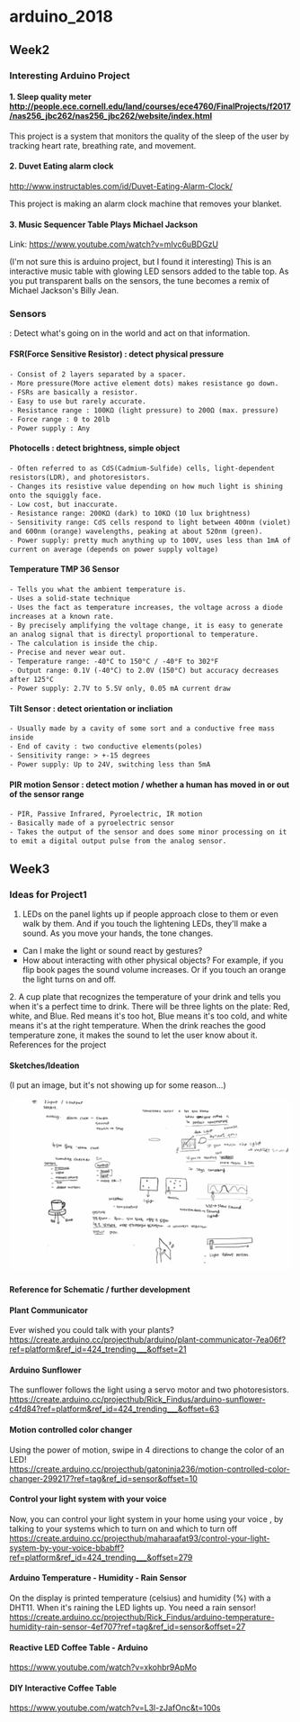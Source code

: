 # arduino_2018

## Week2

### Interesting Arduino Project

#### 1. Sleep quality meter http://people.ece.cornell.edu/land/courses/ece4760/FinalProjects/f2017/nas256_jbc262/nas256_jbc262/website/index.html

This project is a system that monitors the quality of the sleep of the user by tracking heart rate, breathing rate, and movement. 

#### 2. Duvet Eating alarm clock
http://www.instructables.com/id/Duvet-Eating-Alarm-Clock/

This project is making an alarm clock machine that removes your blanket. 

#### 3. Music Sequencer Table Plays Michael Jackson
Link: https://www.youtube.com/watch?v=mIvc6uBDGzU

(I'm not sure this is arduino project, but I found it interesting)
This is an interactive music table with glowing LED sensors added to the table top. As you put transparent balls on the sensors, the tune becomes a remix of Michael Jackson's Billy Jean.

### Sensors
: Detect what's going on in the world and act on that information.

#### FSR(Force Sensitive Resistor) : detect physical pressure
	- Consist of 2 layers separated by a spacer.
	- More pressure(More active element dots) makes resistance go down.
	- FSRs are basically a resistor.
	- Easy to use but rarely accurate.
	- Resistance range : 100KΩ (light pressure) to 200Ω (max. pressure)
	- Force range : 0 to 20lb
	- Power supply : Any

#### Photocells : detect brightness, simple object
	- Often referred to as CdS(Cadmium-Sulfide) cells, light-dependent resistors(LDR), and photoresistors.
	- Changes its resistive value depending on how much light is shining onto the squiggly face.
	- Low cost, but inaccurate.
	- Resistance range: 200KΩ (dark) to 10KΩ (10 lux brightness)
	- Sensitivity range: CdS cells respond to light between 400nm (violet) and 600nm (orange) wavelengths, peaking at about 520nm (green).
	- Power supply: pretty much anything up to 100V, uses less than 1mA of current on average (depends on power supply voltage)

#### Temperature TMP 36 Sensor
	- Tells you what the ambient temperature is.
	- Uses a solid-state technique
	- Uses the fact as temperature increases, the voltage across a diode increases at a known rate.
	- By precisely amplifying the voltage change, it is easy to generate an analog signal that is directyl proportional to temperature.
	- The calculation is inside the chip.
	- Precise and never wear out.
	- Temperature range: -40°C to 150°C / -40°F to 302°F
	- Output range: 0.1V (-40°C) to 2.0V (150°C) but accuracy decreases after 125°C
	- Power supply: 2.7V to 5.5V only, 0.05 mA current draw
  
#### Tilt Sensor : detect orientation or incliation
	- Usually made by a cavity of some sort and a conductive free mass inside
	- End of cavity : two conductive elements(poles)
	- Sensitivity range: > +-15 degrees
	- Power supply: Up to 24V, switching less than 5mA

#### PIR motion Sensor : detect motion / whether a human has moved in or out of the sensor range
	- PIR, Passive Infrared, Pyroelectric, IR motion
	- Basically made of a pyroelectric sensor
	- Takes the output of the sensor and does some minor processing on it to emit a digital output pulse from the analog sensor.


## Week3

### Ideas for Project1
1. LEDs on the panel lights up if people approach close to them or even walk by them. And if you touch the lightening LEDs, they'll make a sound. As you move your hands, the tone changes. 
<ul>
 <li type="square">Can I make the light or sound react by gestures? </li>
 <li type="square"> How about interacting with other physical objects? For example, if you flip book pages the sound volume increases. Or if you touch an orange the light turns on and off. </li>
</ul>
2. A cup plate that recognizes the temperature of your drink and tells you when it's  a perfect time to drink. There will be three lights on the plate: Red, white, and Blue. Red means it's too hot, Blue means it's too cold, and white means it's at the right temperature. When the drink reaches the good temperature zone, it makes the sound to let the user know about it. 
References for the project

#### Sketches/Ideation
(I put an image, but it's not showing up for some reason...)

![ideation](images/Project1_Ideation.JPG)

#### Reference for Schematic / further development
#### Plant Communicator
Ever wished you could talk with your plants?<br>
https://create.arduino.cc/projecthub/arduino/plant-communicator-7ea06f?ref=platform&ref_id=424_trending___&offset=21<br>
#### Arduino Sunflower
The sunflower follows the light using a servo motor and two photoresistors. <br>
https://create.arduino.cc/projecthub/Rick_Findus/arduino-sunflower-c4fd84?ref=platform&ref_id=424_trending___&offset=63<br>
#### Motion controlled color changer
Using the power of motion, swipe in 4 directions to change the color of an LED! <br>
https://create.arduino.cc/projecthub/gatoninja236/motion-controlled-color-changer-299217?ref=tag&ref_id=sensor&offset=10<br>
#### Control your light system with your voice 
Now, you can control your light system in your home using your voice , by talking to your systems which to turn on and which to turn off<br>
https://create.arduino.cc/projecthub/maharaafat93/control-your-light-system-by-your-voice-bbabff?ref=platform&ref_id=424_trending___&offset=279
#### Arduino Temperature - Humidity - Rain Sensor
On the display is printed temperature (celsius) and humidity (%) with a DHT11. When it's raining the LED lights up. You need a rain sensor!<br>
https://create.arduino.cc/projecthub/Rick_Findus/arduino-temperature-humidity-rain-sensor-4ef707?ref=tag&ref_id=sensor&offset=27<br>
#### Reactive LED Coffee Table - Arduino
https://www.youtube.com/watch?v=xkohbr9ApMo<br>
#### DIY Interactive Coffee Table
https://www.youtube.com/watch?v=L3l-zJafOnc&t=100s
